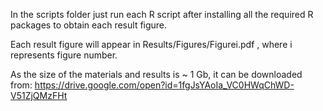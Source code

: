 In the scripts folder just run each R script after installing all the required R packages to obtain each result figure.

Each result figure will appear in Results/Figures/Figurei.pdf , where i represents figure number.

As the size of the materials and results is ~ 1 Gb, it can be downloaded from: https://drive.google.com/open?id=1fgJsYAoIa_VC0HWqChWD-V51ZjQMzFHt
